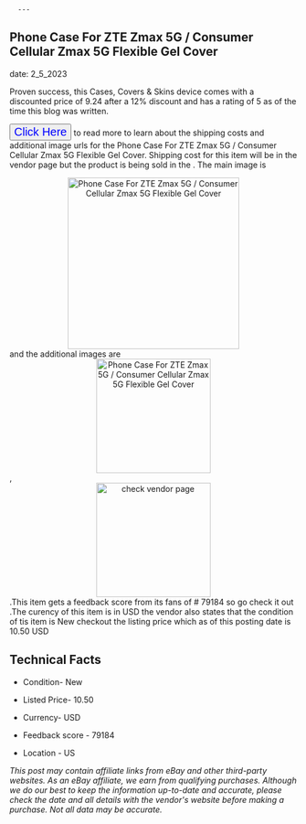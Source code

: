  
      ---
      

 ## Phone Case For ZTE Zmax 5G / Consumer Cellular Zmax 5G Flexible Gel Cover 

 

      

date: 2_5_2023
     

    
      

Proven success, this Cases, Covers & Skins device comes with a discounted price of 9.24 after a 12% discount and has a rating of  5 as of the time this blog was written.

 <button style="font-size:20px;color:blue" onclick="window.location.href = 'https://www.ebay.com/itm/385043971592?hash=item59a668be08%3Ag%3AaG8AAOSwOuljmWbY&mkevt=1&mkcid=1&mkrid=711-53200-19255-0&campid=%253CePNCampaignId%253E&customid=%253CreferenceId%253E&toolid=10049'">Click Here</button>  to read more to learn about the shipping costs and additional image urls for the Phone Case For ZTE Zmax 5G / Consumer Cellular Zmax 5G Flexible Gel Cover. Shipping cost for this item will be in the vendor page but the product is being sold in the . The main image is <div style="text-align:center;"><img onclick="window.location.href = 'https://www.ebay.com/itm/385043971592?hash=item59a668be08%3Ag%3AaG8AAOSwOuljmWbY&mkevt=1&mkcid=1&mkrid=711-53200-19255-0&campid=%253CePNCampaignId%253E&customid=%253CreferenceId%253E&toolid=10049';" src="https://i.ebayimg.com/thumbs/images/g/aG8AAOSwOuljmWbY/s-l225.jpg" alt="Phone Case For ZTE Zmax 5G / Consumer Cellular Zmax 5G Flexible Gel Cover" style="width:300px; height:auto;object-fit:contain;" /></div> and the additional images are <div style="text-align:center;"><img onclick="window.location.href = 'https://www.ebay.com/itm/385043971592?hash=item59a668be08%3Ag%3AaG8AAOSwOuljmWbY&mkevt=1&mkcid=1&mkrid=711-53200-19255-0&campid=%253CePNCampaignId%253E&customid=%253CreferenceId%253E&toolid=10049';" src="https://i.ebayimg.com/images/g/aG8AAOSwOuljmWbY/s-l1200.jpg" alt="Phone Case For ZTE Zmax 5G / Consumer Cellular Zmax 5G Flexible Gel Cover" style="width:200px; height:auto;object-fit:contain;" /></div>,<div style="text-align:center;"><img onclick="window.location.href = 'https://www.ebay.com/itm/385043971592?hash=item59a668be08%3Ag%3AaG8AAOSwOuljmWbY&mkevt=1&mkcid=1&mkrid=711-53200-19255-0&campid=%253CePNCampaignId%253E&customid=%253CreferenceId%253E&toolid=10049';" src="https://origin-galleryplus.ebayimg.com/ws/web/385043971592_2_0_1/225x225.jpg,https://origin-galleryplus.ebayimg.com/ws/web/385043971592_3_0_1/225x225.jpg,https://origin-galleryplus.ebayimg.com/ws/web/385043971592_4_0_1/225x225.jpg,https://origin-galleryplus.ebayimg.com/ws/web/385043971592_5_0_1/225x225.jpg,https://origin-galleryplus.ebayimg.com/ws/web/385043971592_6_0_1/225x225.jpg,https://origin-galleryplus.ebayimg.com/ws/web/385043971592_7_0_1/225x225.jpg" alt="check vendor page" style="width:200px; height:auto;object-fit:contain;"/></div>.This item gets a feedback score from its fans of # 79184 so go check it out .The curency of this item is in USD the vendor also states that the condition of tis item is New checkout the listing price which as of this posting date is  10.50 USD 


      
      

 ## Technical Facts 



      

 - Condition- New 


      

 - Listed Price- 10.50 


      

 - Currency- USD 


      

 - Feedback score - 79184 


      

 - Location - US 



      

*_This post may contain affiliate links from eBay and other third-party websites. As an eBay affiliate, we earn from qualifying purchases. Although we do our best to keep the information up-to-date and accurate, please check the date and all details with the vendor's website before making a purchase. Not all data may be accurate._*



      
      